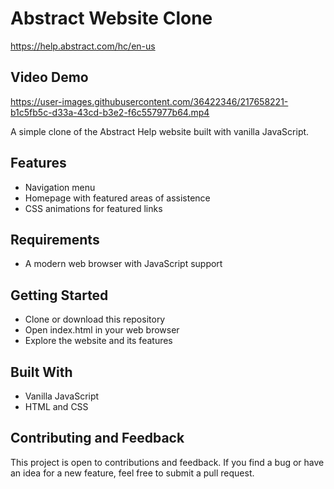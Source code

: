 # Abstract Website Clone

https://help.abstract.com/hc/en-us

## Video Demo

https://user-images.githubusercontent.com/36422346/217658221-b1c5fb5c-d33a-43cd-b3e2-f6c557977b64.mp4

A simple clone of the Abstract Help website built with vanilla JavaScript.

## Features

- Navigation menu
- Homepage with featured areas of assistence
- CSS animations for featured links

## Requirements

- A modern web browser with JavaScript support

## Getting Started

- Clone or download this repository
- Open index.html in your web browser
- Explore the website and its features

## Built With

- Vanilla JavaScript
- HTML and CSS

## Contributing and Feedback

This project is open to contributions and feedback. If you find a bug or have an idea for a new feature, feel free to submit a pull request.
